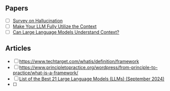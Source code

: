 
## Papers
- [ ] [Survey on Hallucination](https://arxiv.org/abs/2311.05232)
- [ ] [Make Your LLM Fully Utilize the Context](https://arxiv.org/abs/2404.16811)
- [ ] [Can Large Language Models Understand Context?](https://arxiv.org/pdf/2402.00858)

## Articles
- [ ] https://www.techtarget.com/whatis/definition/framework
- [ ] https://www.principletopractice.org/wordpress/from-principle-to-practice/what-is-a-framework/
- [ ] [List of the Best 21 Large Language Models (LLMs) (September 2024)](https://explodingtopics.com/blog/list-of-llms)
- [ ] 